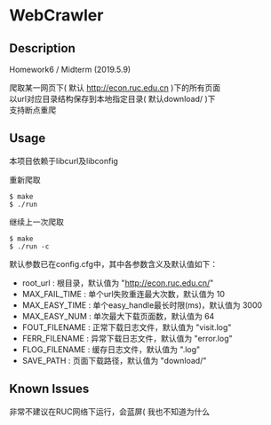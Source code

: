 # WebCrawler

## Description 
Homework6 / Midterm (2019.5.9)  

爬取某一网页下( 默认 http://econ.ruc.edu.cn )下的所有页面  
以url对应目录结构保存到本地指定目录( 默认download/ )下  
支持断点重爬

## Usage

本项目依赖于libcurl及libconfig  

重新爬取
```
$ make
$ ./run
```  

继续上一次爬取
```
$ make
$ ./run -c
```

默认参数已在config.cfg中，其中各参数含义及默认值如下：
* root_url :  根目录，默认值为 "http://econ.ruc.edu.cn/"
* MAX_FAIL_TIME :  单个url失败重连最大次数，默认值为 10
* MAX_EASY_TIME :  单个easy_handle最长时限(ms)，默认值为 3000
* MAX_EASY_NUM :  单次最大下载页面数，默认值为 64
* FOUT_FILENAME :  正常下载日志文件，默认值为 "visit.log"
* FERR_FILENAME :  异常下载日志文件，默认值为 "error.log"
* FLOG_FILENAME :  缓存日志文件，默认值为 ".log"
* SAVE_PATH :  页面下载路径，默认值为 "download/"

## Known Issues 
非常不建议在RUC网络下运行，会蓝屏( 我也不知道为什么

